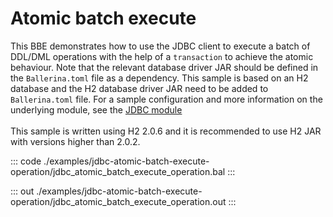 # Atomic batch execute

This BBE demonstrates how to use the JDBC client to execute a batch of
DDL/DML operations with the help of a `transaction` to achieve the atomic behaviour.
Note that the relevant database driver JAR should be defined in the `Ballerina.toml`
file as a dependency. 
This sample is based on an H2 database and the H2 database driver JAR need to be added to `Ballerina.toml` file.
For a sample configuration and more information on the underlying module, see the [JDBC module](https://docs.central.ballerina.io/ballerinax/java.jdbc/latest/) <br><br>
This sample is written using H2 2.0.6 and it is recommended to use H2 JAR with versions higher than 2.0.2.


::: code ./examples/jdbc-atomic-batch-execute-operation/jdbc_atomic_batch_execute_operation.bal :::

::: out ./examples/jdbc-atomic-batch-execute-operation/jdbc_atomic_batch_execute_operation.out :::